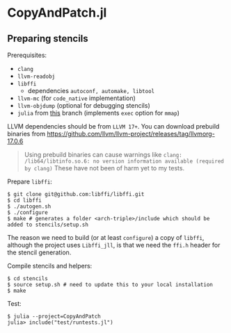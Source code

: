 # CopyAndPatch.jl


## Preparing stencils

Prerequisites:
- `clang`
- `llvm-readobj`
- `libffi`
    - dependencies `autoconf, automake, libtool`
- `llvm-mc` (for `code_native` implementation)
- `llvm-objdump` (optional for debugging stencils)
- `julia` from [this](https://github.com/fatteneder/julia/tree/fa/prot_exec) branch (implements `exec` option for `mmap`)

LLVM dependencies should be from `LLVM 17+`.
You can download prebuild binaries from https://github.com/llvm/llvm-project/releases/tag/llvmorg-17.0.6

> Using prebuild binaries can cause warnings like `clang: /lib64/libtinfo.so.6: no version information available (required by clang)`
> These have not been of harm yet to my tests.

Prepare `libffi`:
```
$ git clone git@github.com:libffi/libffi.git
$ cd libffi
$ ./autogen.sh
$ ./configure
$ make # generates a folder <arch-triple>/include which should be added to stencils/setup.sh
```
The reason we need to build (or at least `configure`) a copy of `libffi`, although
the project uses `Libffi_jll`, is that we need the `ffi.h` header for the stencil generation.

Compile stencils and helpers:
```
$ cd stencils
$ source setup.sh # need to update this to your local installation
$ make
```

Test:
```
$ julia --project=CopyAndPatch
julia> include("test/runtests.jl")
```
